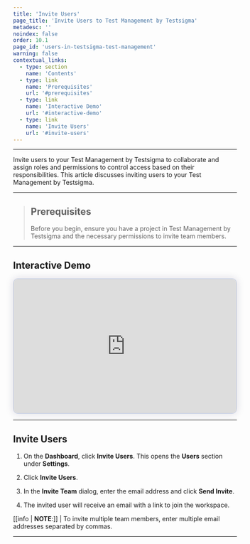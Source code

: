 ```yaml
---
title: 'Invite Users'
page_title: 'Invite Users to Test Management by Testsigma'
metadesc: ''
noindex: false
order: 10.1
page_id: 'users-in-testsigma-test-management'
warning: false
contextual_links:
  - type: section
    name: 'Contents'
  - type: link
    name: 'Prerequisites'
    url: '#prerequisites'
  - type: link
    name: 'Interactive Demo'
    url: '#interactive-demo'
  - type: link
    name: 'Invite Users'
    url: '#invite-users'
---
```


---

Invite users to your Test Management by Testsigma to collaborate and assign roles and permissions to control access based on their responsibilities. This article discusses inviting users to your Test Management by Testsigma.

---

> ## **Prerequisites**
>
> Before you begin, ensure you have a project in Test Management by Testsigma and the necessary permissions to invite team members.

---

## **Interactive Demo**

<div>
  <script async src="https://js.storylane.io/js/v2/storylane.js"></script>
  <div class="sl-embed" style="position:relative;padding-bottom:calc(55.44% + 25px);width:100%;height:0;transform:scale(1)">
    <iframe loading="lazy" class="sl-demo" src="https://app.storylane.io/demo/b7motmlqf1bl?embed=inline" name="sl-embed" allow="fullscreen" allowfullscreen style="position:absolute;top:0;left:0;width:100%!important;height:100%!important;border:1px solid rgba(63,95,172,0.35);box-shadow: 0px 0px 18px rgba(26, 19, 72, 0.15);border-radius:10px;box-sizing:border-box;"></iframe>
  </div>
</div>

---

## **Invite Users**

1. On the **Dashboard**, click **Invite Users**. This opens the **Users** section under **Settings**.

2. Click **Invite Users**.

3. In the **Invite Team** dialog, enter the email address and click **Send Invite**.

4. The invited user will receive an email with a link to join the workspace.

[[info | **NOTE**:]]
| To invite multiple team members, enter multiple email addresses separated by commas.

---

